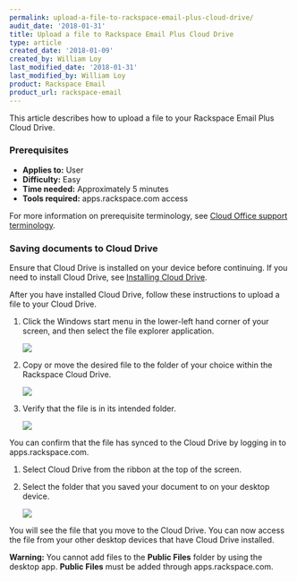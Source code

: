 ```yaml
---
permalink: upload-a-file-to-rackspace-email-plus-cloud-drive/
audit_date: '2018-01-31'
title: Upload a file to Rackspace Email Plus Cloud Drive
type: article
created_date: '2018-01-09'
created_by: William Loy
last_modified_date: '2018-01-31'
last_modified_by: William Loy
product: Rackspace Email
product_url: rackspace-email
---
```


This article describes how to upload a file to your Rackspace Email Plus Cloud Drive.

### Prerequisites

- **Applies to:** User
- **Difficulty:** Easy
- **Time needed:** Approximately 5 minutes
- **Tools required:**  apps.rackspace.com access

For more information on prerequisite terminology, see [Cloud Office support terminology](/how-to/cloud-office-support-terminology).

### Saving documents to Cloud Drive

Ensure that Cloud Drive is installed on your device before continuing. If you need to install Cloud Drive, see [Installing Cloud Drive](/how-to/rackspace-email-plus-getting-started/#cloud-drive-for-desktop).

After you have installed Cloud Drive, follow these instructions to upload a file to your Cloud Drive.

1. Click the Windows start menu in the lower-left hand corner of your screen, and then select the file explorer application.

    <img src="{% asset_path rackspace-email/rackspace-email-plus-save-a-file-cloud-drive/cloud_drive_file_explorer.png %}" />

2. Copy or move the desired file to the folder of your choice within the Rackspace Cloud Drive.

    <img src="{% asset_path rackspace-email/rackspace-email-plus-save-a-file-cloud-drive/drag_doc.png %}" />

3. Verify that the file is in its intended folder.

    <img src="{% asset_path rackspace-email/rackspace-email-plus-save-a-file-cloud-drive/file_example.png %}" />

You can confirm that the file has synced to the Cloud Drive by logging in to apps.rackspace.com.

1. Select Cloud Drive from the ribbon at the top of the screen.

2. Select the folder that you saved your document to on your desktop device.

    <img src="{% asset_path rackspace-email/rackspace-email-plus-save-a-file-cloud-drive/webmail_drive.png %}" />

You will see the file that you move to the Cloud Drive. You can now access the file from your other desktop devices that have Cloud Drive installed.

**Warning:** You cannot add files to the **Public Files** folder by using the desktop app. **Public Files** must be added through apps.rackspace.com.
